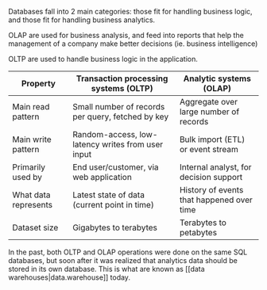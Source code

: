 
Databases fall into 2 main categories: those fit for handling business logic, and those fit for handling business analytics.

OLAP are used for business analysis, and feed into reports that help the management of a company make better decisions (ie. business intelligence)

OLTP are used to handle business logic in the application.

| Property             | Transaction processing systems (OLTP)             | Analytic systems (OLAP)                   |
|----------------------|---------------------------------------------------|-------------------------------------------|
| Main read pattern    | Small number of records per query, fetched by key | Aggregate over large number of records    |
| Main write pattern   | Random-access, low-latency writes from user input | Bulk import (ETL) or event stream         |
| Primarily used by    | End user/customer, via web application            | Internal analyst, for decision support    |
| What data represents | Latest state of data (current point in time)      | History of events that happened over time |
| Dataset size         | Gigabytes to terabytes                            | Terabytes to petabytes                    |

In the past, both OLTP and OLAP operations were done on the same SQL databases, but soon after it was realized that analytics data should be stored in its own database. This is what are known as [[data warehouses|data.warehouse]] today.
